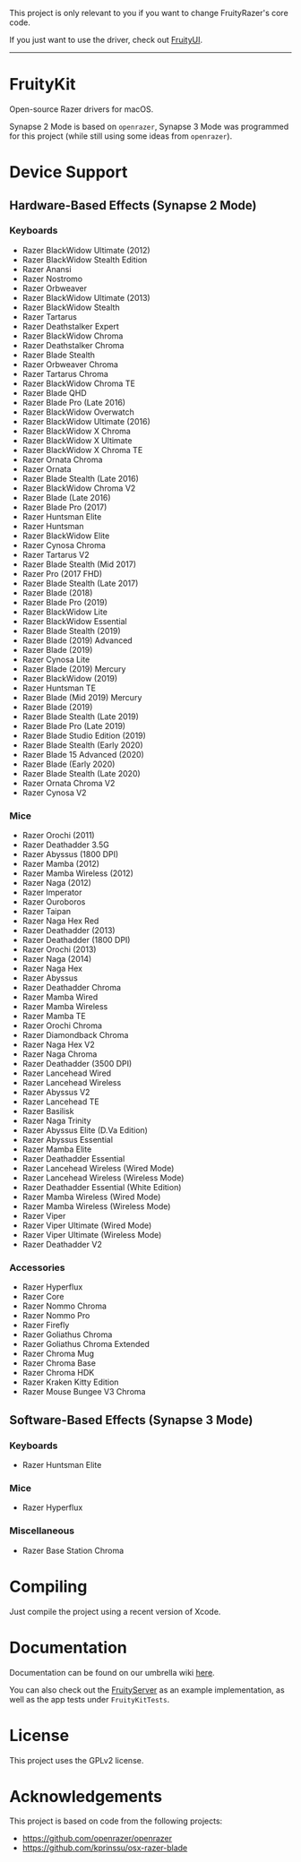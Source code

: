 This project is only relevant to you if you want to change FruityRazer's core code.

If you just want to use the driver, check out [FruityUI](https://github.com/FruityRazer/FruityUI).

---

# FruityKit

Open-source Razer drivers for macOS.

Synapse 2 Mode is based on `openrazer`, Synapse 3 Mode was programmed for this project (while still using some ideas from `openrazer`).

# Device Support

## Hardware-Based Effects (Synapse 2 Mode)

### Keyboards

 - Razer BlackWidow Ultimate (2012)
 - Razer BlackWidow Stealth Edition
 - Razer Anansi
 - Razer Nostromo
 - Razer Orbweaver
 - Razer BlackWidow Ultimate (2013)
 - Razer BlackWidow Stealth
 - Razer Tartarus
 - Razer Deathstalker Expert
 - Razer BlackWidow Chroma
 - Razer Deathstalker Chroma
 - Razer Blade Stealth
 - Razer Orbweaver Chroma
 - Razer Tartarus Chroma
 - Razer BlackWidow Chroma TE
 - Razer Blade QHD
 - Razer Blade Pro (Late 2016)
 - Razer BlackWidow Overwatch
 - Razer BlackWidow Ultimate (2016)
 - Razer BlackWidow X Chroma
 - Razer BlackWidow X Ultimate
 - Razer BlackWidow X Chroma TE
 - Razer Ornata Chroma
 - Razer Ornata
 - Razer Blade Stealth (Late 2016)
 - Razer BlackWidow Chroma V2
 - Razer Blade (Late 2016)
 - Razer Blade Pro (2017)
 - Razer Huntsman Elite
 - Razer Huntsman
 - Razer BlackWidow Elite
 - Razer Cynosa Chroma
 - Razer Tartarus V2
 - Razer Blade Stealth (Mid 2017)
 - Razer Pro (2017 FHD)
 - Razer Blade Stealth (Late 2017)
 - Razer Blade (2018)
 - Razer Blade Pro (2019)
 - Razer BlackWidow Lite
 - Razer BlackWidow Essential
 - Razer Blade Stealth (2019)
 - Razer Blade (2019) Advanced
 - Razer Blade (2019)
 - Razer Cynosa Lite
 - Razer Blade (2019) Mercury
 - Razer BlackWidow (2019)
 - Razer Huntsman TE
 - Razer Blade (Mid 2019) Mercury
 - Razer Blade (2019)
 - Razer Blade Stealth (Late 2019)
 - Razer Blade Pro (Late 2019)
 - Razer Blade Studio Edition (2019)
 - Razer Blade Stealth (Early 2020)
 - Razer Blade 15 Advanced (2020)
 - Razer Blade (Early 2020)
 - Razer Blade Stealth (Late 2020)
 - Razer Ornata Chroma V2
 - Razer Cynosa V2
 
### Mice

 - Razer Orochi (2011)
 - Razer Deathadder 3.5G
 - Razer Abyssus (1800 DPI)
 - Razer Mamba (2012)
 - Razer Mamba Wireless (2012)
 - Razer Naga (2012)
 - Razer Imperator
 - Razer Ouroboros
 - Razer Taipan
 - Razer Naga Hex Red
 - Razer Deathadder (2013)
 - Razer Deathadder (1800 DPI)
 - Razer Orochi (2013)
 - Razer Naga (2014)
 - Razer Naga Hex
 - Razer Abyssus
 - Razer Deathadder Chroma
 - Razer Mamba Wired
 - Razer Mamba Wireless
 - Razer Mamba TE
 - Razer Orochi Chroma
 - Razer Diamondback Chroma
 - Razer Naga Hex V2
 - Razer Naga Chroma
 - Razer Deathadder (3500 DPI)
 - Razer Lancehead Wired
 - Razer Lancehead Wireless
 - Razer Abyssus V2
 - Razer Lancehead TE
 - Razer Basilisk
 - Razer Naga Trinity
 - Razer Abyssus Elite (D.Va Edition)
 - Razer Abyssus Essential
 - Razer Mamba Elite
 - Razer Deathadder Essential
 - Razer Lancehead Wireless (Wired Mode)
 - Razer Lancehead Wireless (Wireless Mode)
 - Razer Deathadder Essential (White Edition)
 - Razer Mamba Wireless (Wired Mode)
 - Razer Mamba Wireless (Wireless Mode)
 - Razer Viper
 - Razer Viper Ultimate (Wired Mode)
 - Razer Viper Ultimate (Wireless Mode)
 - Razer Deathadder V2
 
 ### Accessories
 
 - Razer Hyperflux
 - Razer Core
 - Razer Nommo Chroma
 - Razer Nommo Pro
 - Razer Firefly
 - Razer Goliathus Chroma
 - Razer Goliathus Chroma Extended
 - Razer Chroma Mug
 - Razer Chroma Base
 - Razer Chroma HDK
 - Razer Kraken Kitty Edition
 - Razer Mouse Bungee V3 Chroma

## Software-Based Effects (Synapse 3 Mode)

### Keyboards

 - Razer Huntsman Elite

### Mice

 - Razer Hyperflux

### Miscellaneous

 - Razer Base Station Chroma

# Compiling

Just compile the project using a recent version of Xcode.

# Documentation

Documentation can be found on our umbrella wiki [here](https://github.com/FruityRazer/FruityRazer/wiki).

You can also check out the [FruityServer](https://github.com/FruityRazer/FruityServer) as an example implementation, as well as the app tests under `FruityKitTests`.

# License

This project uses the GPLv2 license.

# Acknowledgements

This project is based on code from the following projects:

 - https://github.com/openrazer/openrazer
 - https://github.com/kprinssu/osx-razer-blade
